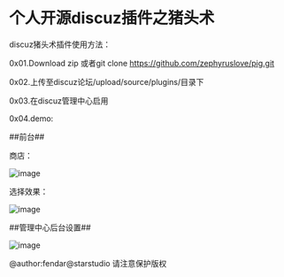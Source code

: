 # 个人开源discuz插件之猪头术
discuz猪头术插件使用方法：

0x01.Download zip 或者git clone https://github.com/zephyruslove/pig.git

0x02.上传至discuz论坛/upload/source/plugins/目录下

0x03.在discuz管理中心启用

0x04.demo:

##前台##

商店：

![image](https://github.com/zephyruslove/pig/blob/master/pig.png)

选择效果：

![image](https://github.com/zephyruslove/pig/blob/master/pig2.png)

##管理中心后台设置##

![image](https://github.com/zephyruslove/pig/blob/master/pig3.png)

@author:fendar@starstudio 请注意保护版权
